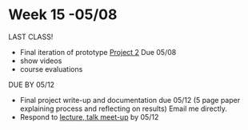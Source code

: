 # Week 15 -05/08

LAST CLASS!

* Final iteration of prototype [Project 2](city_as_site.md) Due 05/08 
* show videos
* course evaluations 

DUE BY 05/12

* Final project write-up and documentation due 05/12 (5 page paper explaining process and reflecting on results) Email me directly. 
* Respond to [lecture, talk meet-up](visit_talk_meetup.md) by 05/12  
